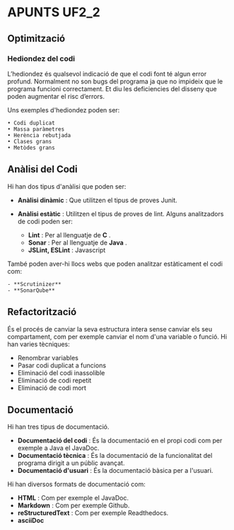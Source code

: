 # APUNTS UF2_2
## Optimització
### Hediondez del codi
L’hediondez és qualsevol indicació de que el codi font té algun error profund. Normalment no son bugs del programa ja que no impideix que le programa funcioni correctament. Et diu les deficiencies del disseny que poden augmentar el risc d’errors.

Uns exemples d'hediondez poden ser:

    • Codi duplicat
    • Massa paràmetres
    • Herència rebutjada
    • Clases grans
    • Metòdes grans

## Anàlisi del Codi
Hi han dos tipus d'anàlisi que poden ser:

  - **Anàlisi dinàmic** : Que utilitzen el tipus de proves Junit.

  - **Anàlisi estàtic** : Utilitzen el tipus de proves de lint. Alguns analitzadors de codi poden ser:
    - **Lint** : Per al llenguatje de **C** .
    - **Sonar** : Per al llenguatje de **Java** .
    - **JSLint, ESLint** : Javascript

  També poden aver-hi llocs webs que poden analitzar estàticament el codi com:

    - **Scrutinizer**
    - **SonarQube**  

## Refactorització

És el procés de canviar la seva estructura intera sense canviar els seu compartament, com per exemple canviar el nom d'una variable o funció. Hi han varies tècniques:

- Renombrar variables
- Pasar codi duplicat a funcions
- Eliminació del codi inassolible
- Eliminació de codi repetit
- Eliminació de codi mort

## Documentació
Hi han tres tipus de documentació.

- **Documentació del codi** : És la documentació en el propi codi com per exemple a Java el JavaDoc.
- **Documentació tècnica** : És la documentació de la funcionalitat del programa dirigit a un públic avançat.
-  **Documentació d'usuari** : És la documentació bàsica per a l'usuari.

Hi han diversos formats de documentació com:
- **HTML** : Com per exemple el JavaDoc.
- **Markdown** : Com per exemple Github.
- **reStructuredText** : Com per exemple Readthedocs.
- **asciiDoc**
